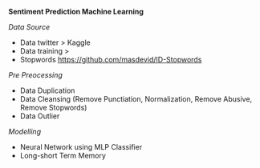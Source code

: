 **Sentiment Prediction Machine Learning**



*Data Source*
* Data twitter > Kaggle
* Data training > 
* Stopwords https://github.com/masdevid/ID-Stopwords

*Pre Preocessing*
* Data Duplication
* Data Cleansing (Remove Punctiation, Normalization, Remove Abusive, Remove Stopwords)
* Data Outlier

*Modelling*
* Neural Network using MLP Classifier
* Long-short Term Memory

